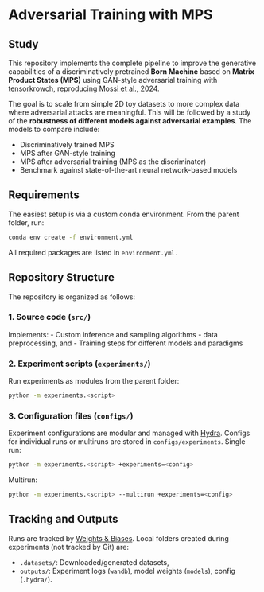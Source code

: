 # Adversarial Training with MPS

## Study
This repository implements the complete pipeline to improve the generative capabilities of a discriminatively pretrained **Born Machine** based on **Matrix Product States (MPS)** using GAN-style adversarial training with [tensorkrowch](https://joserapa98.github.io/tensorkrowch/_build/html/index.html), reproducing [Mossi et al., 2024](https://arxiv.org/abs/2406.17441).

The goal is to scale from simple 2D toy datasets to more complex data where adversarial attacks are meaningful. This will be followed by a study of the **robustness of different models against adversarial examples**. The models to compare include:

- Discriminatively trained MPS  
- MPS after GAN-style training  
- MPS after adversarial training (MPS as the discriminator)  
- Benchmark against state-of-the-art neural network-based models


## Requirements
The easiest setup is via a custom conda environment. From the parent folder, run:

```bash
conda env create -f environment.yml
```
All required packages are listed in `environment.yml.`

## Repository Structure
The repository is organized as follows:
### 1. Source code (`src/`)
Implements:
    - Custom inference and sampling algorithms
    - data preprocessing, and
    - Training steps for different models and paradigms

### 2. Experiment scripts (`experiments/`)
Run experiments as modules from the parent folder: 
```bash 
python -m experiments.<script>
```

### 3. Configuration files (`configs/`)
Experiment configurations are modular and managed with [Hydra](https://hydra.cc/). 
Configs for individual runs or multiruns are stored in `configs/experiments`. 
Single run:
```bash 
python -m experiments.<script> +experiments=<config>
```
Multirun:
```bash 
python -m experiments.<script> --multirun +experiments=<config>
```

## Tracking and Outputs
Runs are tracked by [Weights & Biases](https://wandb.ai/).
Local folders created during experiments (not tracked by Git) are:
- `.datasets/`: Downloaded/generated datasets,
- `outputs/`: Experiment logs (`wandb`), model weights (`models`), config (`.hydra/`).